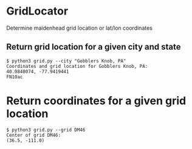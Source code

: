 # GridLocator
Determine maidenhead grid location or lat/lon coordinates


## Return grid location for a given city and state

    $ python3 grid.py --city "Gobblers Knob, PA"
    Coordinates and grid location for Gobblers Knob, PA:
    40.0848074, -77.9419441
    FN10ac


# Return coordinates for a given grid location

    $ python3 grid.py --grid DM46
    Center of grid DM46:
    (36.5, -111.0)

